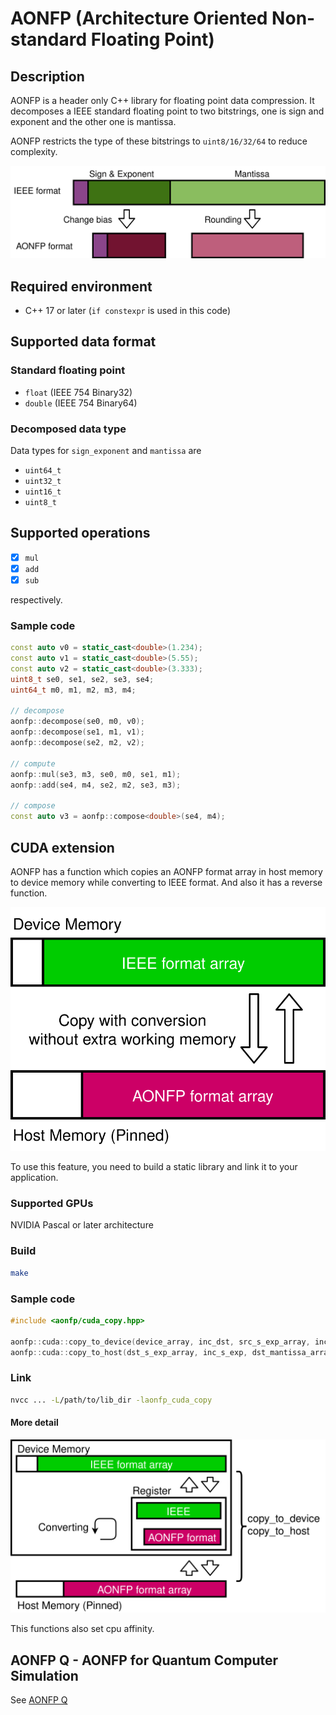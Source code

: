 # AONFP (Architecture Oriented Non-standard Floating Point)

## Description
AONFP is a header only C++ library for floating point data compression.
It decomposes a IEEE standard floating point to two bitstrings, one is sign and exponent and the other one is mantissa.

AONFP restricts the type of these bitstrings to `uint8/16/32/64` to reduce complexity.

![aonfp-format](docs/aonfp_format.svg)

## Required environment

- C++ 17 or later (`if constexpr` is used in this code)

## Supported data format

### Standard floating point

- `float` (IEEE 754 Binary32)
- `double` (IEEE 754 Binary64)

### Decomposed data type
Data types for `sign_exponent` and `mantissa` are

- `uint64_t`
- `uint32_t`
- `uint16_t`
- `uint8_t`


## Supported operations
- [x] `mul`
- [x] `add`
- [x] `sub`

respectively.

### Sample code
```cpp
const auto v0 = static_cast<double>(1.234);
const auto v1 = static_cast<double>(5.55);
const auto v2 = static_cast<double>(3.333);
uint8_t se0, se1, se2, se3, se4;
uint64_t m0, m1, m2, m3, m4;

// decompose
aonfp::decompose(se0, m0, v0);
aonfp::decompose(se1, m1, v1);
aonfp::decompose(se2, m2, v2);

// compute
aonfp::mul(se3, m3, se0, m0, se1, m1);
aonfp::add(se4, m4, se2, m2, se3, m3);

// compose
const auto v3 = aonfp::compose<double>(se4, m4);
```

## CUDA extension
AONFP has a function which copies an AONFP format array in host memory to device memory while converting to IEEE format.
And also it has a reverse function.

![cuda-copy](docs/aonfp_cuda_copy.svg)

To use this feature, you need to build a static library and link it to your application.


### Supported GPUs

NVIDIA Pascal or later architecture

### Build
```bash
make
```

### Sample code
```cpp
#include <aonfp/cuda_copy.hpp>

aonfp::cuda::copy_to_device(device_array, inc_dst, src_s_exp_array, inc_s_exp, src_mantissa_array, inc_mantissa, N [, block_size = 256, set_cpu_affinity = true, stream = 0]);
aonfp::cuda::copy_to_host(dst_s_exp_array, inc_s_exp, dst_mantissa_array, inc_mantissa, device_array, inc_src, N [, block_size = 256, set_cpu_affinity = true, stream = 0]);
```

### Link
```bash
nvcc ... -L/path/to/lib_dir -laonfp_cuda_copy
```

#### More detail

![cuda-copy-detail](./docs/aonfp_cuda_copy_detail.svg)

This functions also set cpu affinity.

## AONFP Q - AONFP for Quantum Computer Simulation

See [AONFP Q](./docs/q.md)
